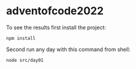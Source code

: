 # adventofcode2022

To see the results first install the project:

`npm install`

Second run any day with this command from shell:

```shell
node src/day01

